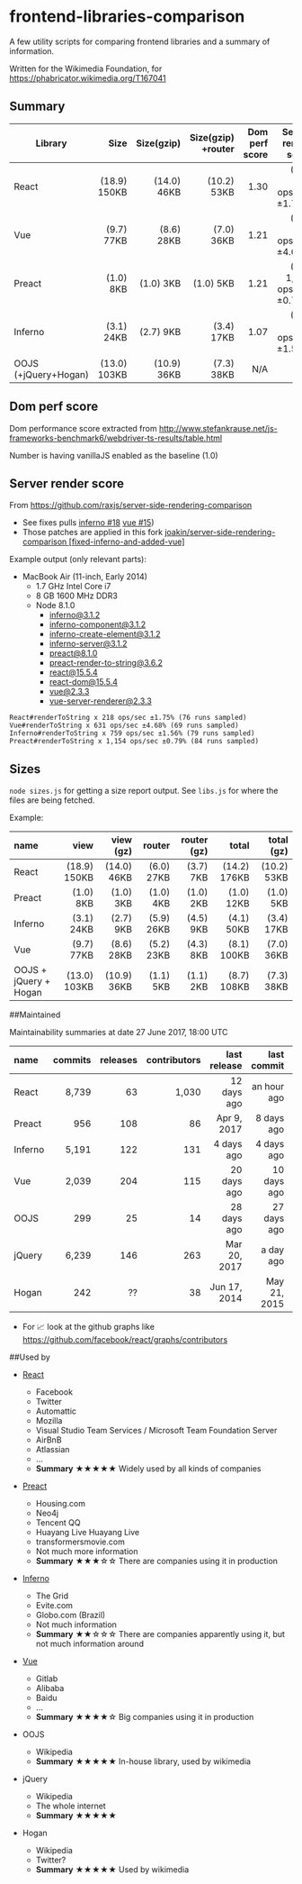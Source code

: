 frontend-libraries-comparison
=============================

A few utility scripts for comparing frontend libraries and a summary of
information.

Written for the Wikimedia Foundation, for https://phabricator.wikimedia.org/T167041

## Summary

| Library              | Size         | Size(gzip)  | Size(gzip) +router | Dom perf score | Server render score        | Maintained | Used by | License                                                                                                                                  |
| ---                  | --:          | --:         | --:                | --:            | --:                        | ---        | ---     | ---                                                                                                                                      |
| React                | (18.9) 150KB | (14.0) 46KB | (10.2) 53KB        | 1.30           | (5.2) 218 ops/sec ±1.75%   | ✅         | ★★★★★   | [BSD 3](https://github.com/facebook/react/blob/master/LICENSE) w/ [PATENTS grant](https://github.com/facebook/react/blob/master/PATENTS) |
| Vue                  | (9.7) 77KB   | (8.6) 28KB  | (7.0) 36KB         | 1.21           | (1.8) 631 ops/sec ±4.68%   | ✅         | ★★★★☆   | [MIT License](https://github.com/vuejs/vue/blob/dev/LICENSE)                                                                             |
| Preact               | (1.0) 8KB    | (1.0) 3KB   | (1.0) 5KB          | 1.21           | (1.0) 1,154 ops/sec ±0.79% | ✅         | ★★★☆☆   | [MIT License](https://github.com/developit/preact/blob/master/LICENSE)                                                                   |
| Inferno              | (3.1) 24KB   | (2.7) 9KB   | (3.4) 17KB         | 1.07           | (1.5) 759 ops/sec ±1.56%   | ✅         | ★★☆☆☆   | [MIT License](https://github.com/infernojs/inferno/blob/master/LICENSE.md)                                                               |
| OOJS (+jQuery+Hogan) | (13.0) 103KB | (10.9) 36KB | (7.3) 38KB         | N/A            | N/A                        | ✅ + 💀    | ★★★★★   | MIT license                                                                                                                              |

## Dom perf score

Dom performance score extracted from http://www.stefankrause.net/js-frameworks-benchmark6/webdriver-ts-results/table.html

Number is having vanillaJS enabled as the baseline (1.0)

## Server render score

From https://github.com/raxjs/server-side-rendering-comparison

* See fixes pulls [inferno #18](https://github.com/raxjs/server-side-rendering-comparison/pull/18) [vue #15](https://github.com/raxjs/server-side-rendering-comparison/pull/15))
* Those patches are applied in this fork [joakin/server-side-rendering-comparison [fixed-inferno-and-added-vue]](https://github.com/joakin/server-side-rendering-comparison/tree/fixed-inferno-and-added-vue)

Example output (only relevant parts):
* MacBook Air (11-inch, Early 2014)
  * 1.7 GHz Intel Core i7
  * 8 GB 1600 MHz DDR3
  * Node 8.1.0
    * inferno@3.1.2
    * inferno-component@3.1.2
    * inferno-create-element@3.1.2
    * inferno-server@3.1.2
    * preact@8.1.0
    * preact-render-to-string@3.6.2
    * react@15.5.4
    * react-dom@15.5.4
    * vue@2.3.3
    * vue-server-renderer@2.3.3

```
React#renderToString x 218 ops/sec ±1.75% (76 runs sampled)
Vue#renderToString x 631 ops/sec ±4.68% (69 runs sampled)
Inferno#renderToString x 759 ops/sec ±1.56% (79 runs sampled)
Preact#renderToString x 1,154 ops/sec ±0.79% (84 runs sampled)
```

## Sizes

`node sizes.js` for getting a size report output. See `libs.js` for where the files are being fetched.

Example:

| name                  |         view |   view (gz) |     router | router (gz) |        total |  total (gz) |
| :-------------------- | -----------: | ----------: | ---------: | ----------: | -----------: | ----------: |
| React                 | (18.9) 150KB | (14.0) 46KB | (6.0) 27KB |   (3.7) 7KB | (14.2) 176KB | (10.2) 53KB |
| Preact                |    (1.0) 8KB |   (1.0) 3KB |  (1.0) 4KB |   (1.0) 2KB |   (1.0) 12KB |   (1.0) 5KB |
| Inferno               |   (3.1) 24KB |   (2.7) 9KB | (5.9) 26KB |   (4.5) 9KB |   (4.1) 50KB |  (3.4) 17KB |
| Vue                   |   (9.7) 77KB |  (8.6) 28KB | (5.2) 23KB |   (4.3) 8KB |  (8.1) 100KB |  (7.0) 36KB |
| OOJS + jQuery + Hogan | (13.0) 103KB | (10.9) 36KB |  (1.1) 5KB |   (1.1) 2KB |  (8.7) 108KB |  (7.3) 38KB |

##Maintained

Maintainability summaries at date 27 June 2017, 18:00 UTC

| name    | commits | releases | contributors | last release | last commit  | 📈  | ⭐️      | Summary |
| :---    | ---:    | ---:     | ---:         | ---:         | ---:         | --- | ---:    | ---     |
| React   | 8,739   | 63       | 1,030        | 12 days ago  | an hour ago  | ✅  | ~70,000 | ✅      |
| Preact  | 956     | 108      | 86           | Apr 9, 2017  | 8 days ago   | ✅  | ~10,500 | ✅      |
| Inferno | 5,191   | 122      | 131          | 4 days ago   | 4 days ago   | ✅  | ~10,500 | ✅      |
| Vue     | 2,039   | 204      | 115          | 20 days ago  | 10 days ago  | ✅  | ~58,000 | ✅      |
| OOJS    | 299     | 25       | 14           | 28 days ago  | 27 days ago  | ✅  | 10      | ✅      |
| jQuery  | 6,239   | 146      | 263          | Mar 20, 2017 | a day ago    | ✅  | ~45,000 | ✅      |
| Hogan   | 242     | ??       | 38           | Jun 17, 2014 | May 21, 2015 | ❌  | ~4,700  | 💀      |

* For 📈 look at the github graphs like https://github.com/facebook/react/graphs/contributors

##Used by

* [React](https://github.com/facebook/react/wiki/sites-using-react)
  * Facebook
  * Twitter
  * Automattic
  * Mozilla
  * Visual Studio Team Services / Microsoft Team Foundation Server
  * AirBnB
  * Atlassian
  * …
  * **Summary** ★★★★★ Widely used by all kinds of companies

* [Preact](https://preactjs.com/about/we-are-using)
  * Housing.com
  * Neo4j
  * Tencent QQ
  * Huayang Live Huayang Live
  * transformersmovie.com
  * Not much more information
  * **Summary** ★★★☆☆ There are companies using it in production
* [Inferno](https://infernojs.org/about)
  * The Grid
  * Evite.com
  * Globo.com (Brazil)
  * Not much information
  * **Summary** ★★☆☆☆ There are companies apparently using it, but not much
    information around
* [Vue](https://github.com/vuejs/awesome-vue#enterprise-usage)
  * Gitlab
  * Alibaba
  * Baidu
  * ...
  * **Summary** ★★★★☆ Big companies using it in production
* OOJS
  * Wikipedia
  * **Summary** ★★★★★ In-house library, used by wikimedia
* jQuery
  * Wikipedia
  * The whole internet
  * **Summary** ★★★★★
* Hogan
  * Wikipedia
  * Twitter?
  * **Summary** ★★★★★ Used by wikimedia
